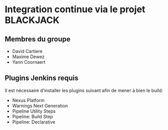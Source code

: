 # Integration continue via le projet BLACKJACK

## Membres du groupe
- David Cartiere
- Maxime Dewez
- Yann Coornaert

## Plugins Jenkins requis

Il est nécessaire d'installer les plugins suivant afin de mener à bien le build:

- Nexus Platform
- Warnings Next Generation
- Pipeline Utility Steps
- Pipeline: Build Step
- Pipeline: Declarative

